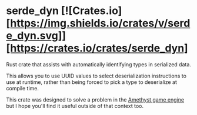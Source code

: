 # serde_dyn [![Crates.io][https://img.shields.io/crates/v/serde_dyn.svg]][https://crates.io/crates/serde_dyn]
Rust crate that assists with automatically identifying types in serialized data.

This allows you to use UUID values to select deserialization instructions to use at runtime,
rather than being forced to pick a type to deserialize at compile time.

This crate was designed to solve a problem in the [Amethyst game engine](https://amethyst.rs)
but I hope you'll find it useful outside of that context too.
